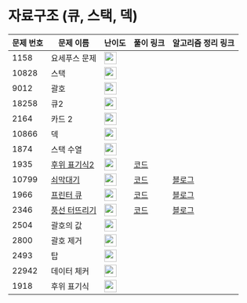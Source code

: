 # 자료구조 (큐, 스택, 덱)

문제 번호 | 문제 이름 | 난이도 | 풀이 링크 | 알고리즘 정리 링크
---|---|---|---|---
1158 | 요세푸스 문제 | <img height="25px" width="25px" src="https://static.solved.ac/tier_small/6.svg"/> |
10828 | 스택 | <img height="25px" width="25px" src="https://static.solved.ac/tier_small/7.svg"/> |
9012 | 괄호 | <img height="25px" width="25px" src="https://static.solved.ac/tier_small/7.svg"/> |
18258 | 큐2 | <img height="25px" width="25px" src="https://static.solved.ac/tier_small/7.svg"/> |
2164 | 카드 2 | <img height="25px" width="25px" src="https://static.solved.ac/tier_small/7.svg"/> |
10866 | 덱 | <img height="25px" width="25px" src="https://static.solved.ac/tier_small/7.svg"/> |
1874 | 스택 수열 | <img height="25px" width="25px" src="https://static.solved.ac/tier_small/8.svg"/> |
1935 | [후위 표기식2](https://www.acmicpc.net/problem/1935) | <img height="25px" width="25px" src="https://static.solved.ac/tier_small/8.svg"/> | [코드](https://github.com/ap3334/baekjoon/blob/main/%EC%9E%90%EB%A3%8C%EA%B5%AC%EC%A1%B0/1935.cpp)
10799 | [쇠막대기](https://www.acmicpc.net/problem/10799) | <img height="25px" width="25px" src="https://static.solved.ac/tier_small/8.svg"/> | [코드](https://github.com/ap3334/baekjoon/blob/main/%EC%9E%90%EB%A3%8C%EA%B5%AC%EC%A1%B0/10799.cpp) | [블로그](https://velog.io/@ap3334/%EB%B0%B1%EC%A4%80-C-10799.-%EC%87%A0%EB%A7%89%EB%8C%80%EA%B8%B0)
1966 | [프린터 큐](https://www.acmicpc.net/problem/1966) | <img height="25px" width="25px" src="https://static.solved.ac/tier_small/8.svg"/> | [코드](https://github.com/ap3334/baekjoon/blob/main/%EC%9E%90%EB%A3%8C%EA%B5%AC%EC%A1%B0/1966.cpp) | [블로그](https://velog.io/@ap3334/%EB%B0%B1%EC%A4%80-C-1966.-%ED%94%84%EB%A6%B0%ED%84%B0-%ED%81%90)
2346 | [풍선 터뜨리기](https://www.acmicpc.net/problem/2346) | <img height="25px" width="25px" src="https://static.solved.ac/tier_small/8.svg"/> | [코드]() | [블로그]()
2504 | 괄호의 값 | <img height="25px" width="25px" src="https://static.solved.ac/tier_small/9.svg"/> |
2800 | 괄호 제거 | <img height="25px" width="25px" src="https://static.solved.ac/tier_small/11.svg"/> |
2493 | 탑 | <img height="25px" width="25px" src="https://static.solved.ac/tier_small/11.svg"/> |
22942 | 데이터 체커 | <img height="25px" width="25px" src="https://static.solved.ac/tier_small/11.svg"/> |
1918 | 후위 표기식 | <img height="25px" width="25px" src="https://static.solved.ac/tier_small/13.svg"/> |
